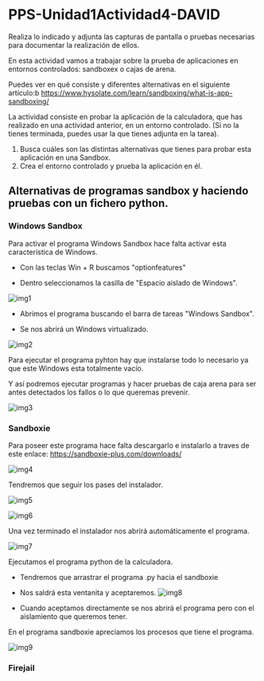 # PPS-Unidad1Actividad4-DAVID

Realiza lo indicado y adjunta las capturas de pantalla o pruebas necesarias para documentar la realización de ellos.

En esta actividad vamos a trabajar sobre la prueba de aplicaciones en entornos controlados: sandboxex o cajas de arena.

Puedes ver en qué consiste y diferentes alternativas en el siguiente artículo:b https://www.hysolate.com/learn/sandboxing/what-is-app-sandboxing/

La actividad consiste en probar la aplicación de la calculadora, que has realizado en una actividad anterior, en un entorno controlado. (Si no la tienes terminada, puedes usar la que tienes adjunta en la tarea).

1. Busca cuáles son las distintas alternativas que tienes para probar esta aplicación en una Sandbox.
2. Crea el entorno controlado y prueba la aplicación en él.


## Alternativas de programas sandbox y haciendo pruebas con un fichero python.

### Windows Sandbox
Para activar el programa Windows Sandbox hace falta activar esta característica de Windows.

- Con las teclas Win + R  buscamos "optionfeatures"

- Dentro seleccionamos la casilla de "Espacio aislado de Windows".

![img1](img/img1.PNG)

- Abrimos el programa buscando el barra de tareas "Windows Sandbox".

- Se nos abrirá un Windows virtualizado.

![img2](img/img2.PNG)

Para ejecutar el programa pyhton hay que instalarse todo lo necesario ya que este Windows esta totalmente vacío.

Y así podremos ejecutar programas y hacer pruebas de caja arena para ser antes detectados los fallos o lo que queremas prevenir.

![img3](img/img3.PNG)

### Sandboxie

Para poseer este programa hace falta descargarlo e instalarlo a traves de este enlace:
https://sandboxie-plus.com/downloads/

![img4](img/img4.PNG)

Tendremos que seguir los pases del instalador.

![img5](img/img5.PNG)

![img6](img/img6.PNG)

Una vez terminado el instalador nos abrirá automáticamente el programa.

![img7](img/img7.PNG)

Ejecutamos el programa python de la calculadora.

- Tendremos que arrastrar el programa .py hacia el sandboxie

- Nos saldrá esta ventanita y aceptaremos.
![img8](img/img8.PNG)

- Cuando aceptamos directamente se nos abrirá el programa pero con el aislamiento que queremos tener.

En el programa sandboxie apreciamos los procesos que tiene el programa.

![img9](img/img9.PNG)

### Firejail



